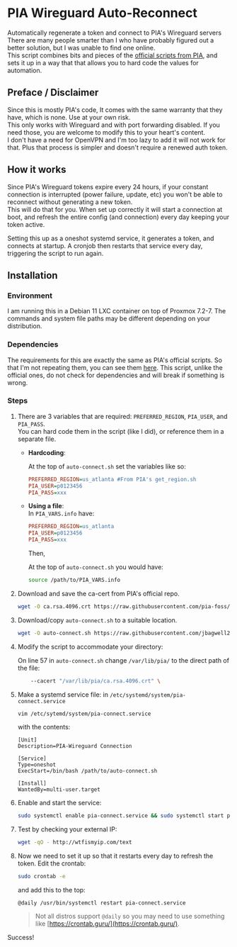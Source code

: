 # PIA Wireguard Auto-Reconnect

Automatically regenerate a token and connect to PIA's Wireguard servers  
There are many people smarter than I who have probably figured out a better solution, but I was unable to find one online.  
This script combines bits and pieces of the [official scripts from PIA](https://github.com/pia-foss/manual-connections), and sets it up in a way that that allows you to hard code the values for automation.  

## Preface / Disclaimer

Since this is mostly PIA's code, It comes with the same warranty that they have, which is none. Use at your own risk.  
This only works with Wireguard and with port forwarding disabled. If you need those, you are welcome to modify this to your heart's content.  
I don't have a need for OpenVPN and I'm too lazy to add it will not work for that. Plus that process is simpler and doesn't require a renewed auth token.

## How it works

Since PIA's Wireguard tokens expire every 24 hours, if your constant connection is interrupted (power failure, update, etc) you won't be able to reconnect without generating a new token.  
This will do that for you. When set up correctly it will start a connection at boot, and refresh the entire config (and connection) every day keeping your token active.

Setting this up as a oneshot systemd service, it generates a token, and connects at startup. A cronjob then restarts that service every day, triggering the script to run again.

## Installation

### Environment

I am running this in a Debian 11 LXC container on top of Proxmox 7.2-7. The commands and system file paths may be different depending on your distribution.

### Dependencies

The requirements for this are exactly the same as PIA's official scripts. So that I'm not repeating them, you can see them [here](https://github.com/pia-foss/manual-connections). This script, unlike the official ones, do not check for dependencies and will break if something is wrong.

### Steps

1. There are 3 variables that are required: `PREFERRED_REGION`, `PIA_USER`, and `PIA_PASS`.  
You can hard code them in the script (like I did), or reference them in a separate file.

    - **Hardcoding**:

        At the top of `auto-connect.sh` set the variables like so:

        ```ini
        PREFERRED_REGION=us_atlanta #From PIA's get_region.sh
        PIA_USER=p0123456
        PIA_PASS=xxx
        ```

    - **Using a file**:  
        In `PIA_VARS.info` have:

        ```ini
        PREFERRED_REGION=us_atlanta
        PIA_USER=p0123456
        PIA_PASS=xxx
        ```

        Then,

        At the top of `auto-connect.sh` you would have:

        ```sh
        source /path/to/PIA_VARS.info
        ```

2. Download and save the ca-cert from PIA's official repo.

    ```sh
    wget -O ca.rsa.4096.crt https://raw.githubusercontent.com/pia-foss/manual-connections/master/ca.rsa.4096.crt
    ```

3. Download/copy `auto-connect.sh` to a suitable location.

    ```sh
    wget -O auto-connect.sh https://raw.githubusercontent.com/jbagwell27/pia-autoconnect-wireguard/main/auto-connect.sh
    ```

4. Modify the script to accommodate your directory:

    On line 57 in `auto-connect.sh` change `/var/lib/pia/` to the direct path of the file:

    ```sh
        --cacert "/var/lib/pia/ca.rsa.4096.crt" \
    ```

5. Make a systemd service file: in `/etc/systemd/system/pia-connect.service`

    ```sh
    vim /etc/sytemd/system/pia-connect.service
    ```

    with the contents:

    ```service
    [Unit]
    Description=PIA-Wireguard Connection

    [Service]
    Type=oneshot
    ExecStart=/bin/bash /path/to/auto-connect.sh

    [Install]
    WantedBy=multi-user.target                          
    ```

6. Enable and start the service:

    ```sh
    sudo systemctl enable pia-connect.service && sudo systemctl start pia-connect.service
    ```

7. Test by checking your external IP:

    ```bash
    wget -qO - http://wtfismyip.com/text
    ```

8. Now we need to set it up so that it restarts every day to refresh the token. Edit the crontab:

    ```sh
    sudo crontab -e
    ```

    and add this to the top:

    ```cron
    @daily /usr/bin/systemctl restart pia-connect.service
    ```

    > Not all distros support `@daily` so you may need to use something like [https://crontab.guru/](https://crontab.guru/).

Success!